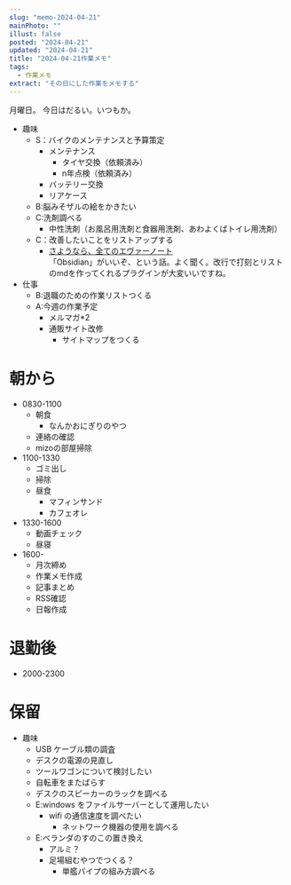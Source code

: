 ```yaml
---
slug: "memo-2024-04-21"
mainPhoto: ""
illust: false
posted: "2024-04-21"
updated: "2024-04-21"
title: "2024-04-21作業メモ"
tags:
  - 作業メモ
extract: "その日にした作業をメモする"
---
```


月曜日。
今日はだるい。いつもか。

- 趣味
  - S：バイクのメンテナンスと予算策定
    - メンテナンス
      - タイヤ交換（依頼済み）
      - n年点検（依頼済み）
    - バッテリー交換
    - リアケース
  - B:脳みそザルの絵をかきたい
  - C:洗剤調べる
    - 中性洗剤（お風呂用洗剤と食器用洗剤、あわよくばトイレ用洗剤）
  - C：改善したいことをリストアップする 
    - [さようなら、全てのエヴァーノート](https://honeshabri.hatenablog.com/entry/Evernote_to_Obsidian)  
  「Obsidian」がいいぞ、という話。よく聞く。改行で打刻とリストのmdを作ってくれるプラグインが大変いいですね。
- 仕事
  - B:退職のための作業リストつくる
  - A:今週の作業予定
    - メルマガ*2
    - 通販サイト改修
      - サイトマップをつくる

# 朝から

- 0830-1100
  - 朝食
    - なんかおにぎりのやつ
  - 連絡の確認
  - mizoの部屋掃除
- 1100-1330
  - ゴミ出し
  - 掃除
  - 昼食
    - マフィンサンド
    - カフェオレ
- 1330-1600
  - 動画チェック
  - 昼寝
- 1600-
  - 月次締め
  - 作業メモ作成
  - 記事まとめ
  - RSS確認
  - 日報作成

# 退勤後

- 2000-2300
      

# 保留

- 趣味
  - USB ケーブル類の調査
  - デスクの電源の見直し
  - ツールワゴンについて検討したい
  - 自転車をまたばらす
  - デスクのスピーカーのラックを調べる
  - E:windows をファイルサーバーとして運用したい
    - wifi の通信速度を調べたい
      - ネットワーク機器の使用を調べる
  - E:ベランダのすのこの置き換え
    - アルミ？
    - 足場組むやつでつくる？
      - 単艦パイプの組み方調べる
